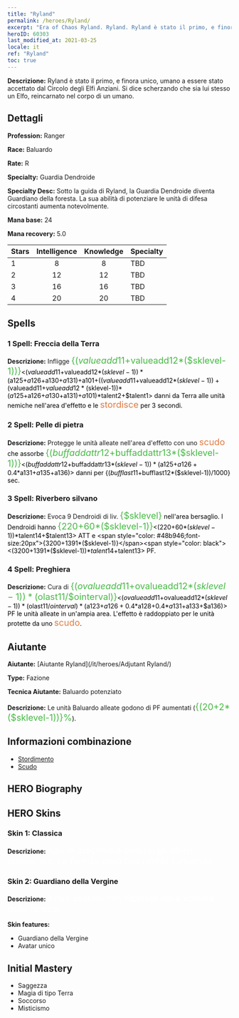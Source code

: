 ```yaml
---
title: "Ryland"
permalink: /heroes/Ryland/
excerpt: "Era of Chaos Ryland. Ryland. Ryland è stato il primo, e finora unico, umano a essere stato accettato dal Circolo degli Elfi Anziani. Si dice scherzando che sia lui stesso un Elfo, reincarnato nel corpo di un umano."
heroID: 60303
last_modified_at: 2021-03-25
locale: it
ref: "Ryland"
toc: true
---
```

 **Descrizione:** Ryland è stato il primo, e finora unico, umano a essere stato accettato dal Circolo degli Elfi Anziani. Si dice scherzando che sia lui stesso un Elfo, reincarnato nel corpo di un umano.
## Dettagli
 **Profession:** Ranger

 **Race:** Baluardo

 **Rate:** R

 **Specialty:** Guardia Dendroide

 **Specialty Desc:** Sotto la guida di Ryland, la Guardia Dendroide diventa Guardiano della foresta. La sua abilità di potenziare le unità di difesa circostanti aumenta notevolmente.

 **Mana base:** 24

 **Mana recovery:** 5.0


  | Stars   |  Intelligence  |    Knowledge   |      Specialty     |
  |---------|:---------------:|:---------------:|--------------------|
  |    1    | 8 | 8 | TBD |
  |    2    | 12 | 12 | TBD |
  |    3    | 16 | 16 | TBD |
  |    4    | 20 | 20 | TBD |

## Spells
### 1 Spell: Freccia della Terra
 **Descrizione:** Infligge <span style="color: #48b946;font-size:20px">{($valueadd11+$valueadd12*($sklevel-1))}</span><span style="color: black"><($valueadd11+$valueadd12*($sklevel-1))*($a125+$a126+$a130+$a131)+$a101+(($valueadd11+$valueadd12*($sklevel-1))+($valueadd11+$valueadd12*($sklevel-1))*($a125+$a126+$a130+$a131)+$a101)*$talent2+$talent1> danni da Terra alle unità nemiche nell'area d'effetto e le <span style="color: #e07c44;font-size:20px">stordisce</span><span style="color: black"> per 3 secondi.

### 2 Spell: Pelle di pietra
 **Descrizione:** Protegge le unità alleate nell'area d'effetto con uno <span style="color: #e07c44;font-size:20px">scudo</span><span style="color: black"> che assorbe <span style="color: #48b946;font-size:20px">{($buffaddattr12+$buffaddattr13*($sklevel-1))}</span><span style="color: black"><($buffaddattr12+$buffaddattr13*($sklevel-1))*($a125+$a126+0.4*$a131+$a135+$a136)> danni per {($bufflast11+$bufflast12*($sklevel-1))/1000} sec.

### 3 Spell: Riverbero silvano
 **Descrizione:** Evoca 9 Dendroidi di liv. <span style="color: #48b946;font-size:20px">{$sklevel}</span><span style="color: black"> nell'area bersaglio. I Dendroidi hanno <span style="color: #48b946;font-size:20px">{220+60*($sklevel-1)}</span><span style="color: black"><(220+60*($sklevel-1))*$talent14+$talent13> ATT e <span style="color: #48b946;font-size:20px">{3200+1391*($sklevel-1)}</span><span style="color: black"><(3200+1391*($sklevel-1))*$talent14+$talent13> PF.

### 4 Spell: Preghiera
 **Descrizione:** Cura di <span style="color: #48b946;font-size:20px">{($ovalueadd11+$ovalueadd12*($sklevel-1))*($olast11/$ointerval)}</span><span style="color: black"><($ovalueadd11+$ovalueadd12*($sklevel-1))*($olast11/$ointerval)*($a123+$a126+0.4*$a128+0.4*$a131+$a133+$a136)> PF le unità alleate in un'ampia area. L'effetto è raddoppiato per le unità protette da uno <span style="color: #e07c44;font-size:20px">scudo</span><span style="color: black">.


## Aiutante

 **Aiutante:**  [Aiutante Ryland](/it/heroes/Adjutant Ryland/) 

 **Type:**  Fazione 

 **Tecnica Aiutante:**  Baluardo potenziato 

 **Descrizione:** Le unità Baluardo alleate godono di PF aumentati (<span style="color: #48b946;font-size:20px">{(20+2*($sklevel-1))}%</span><span style="color: black">).

## Informazioni combinazione

* [Stordimento](/it/combination/Stordimento/) 
* [Scudo](/it/combination/Scudo/) 

## HERO Biography

## HERO Skins
### Skin 1: **Classica**

 **Descrizione:** <span style="color: #ffffff;font-size:20px">Apri le orecchie e sentirai gli alberi sussurrare. La foresta cova una rabbia furibonda. </span>


### Skin 2: **Guardiano della Vergine**

 **Descrizione:** <span style="color: #ffffff;font-size:20px">Il mio destino non dipende dalla volontà della foresta.</span>

 **Skin features:** 

   - Guardiano della Vergine
   - Avatar unico


## Initial Mastery
   - Saggezza
   - Magia di tipo Terra
   - Soccorso
   - Misticismo
